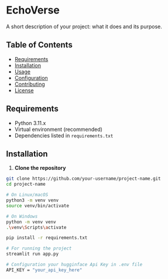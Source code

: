 # EchoVerse

A short description of your project: what it does and its purpose.

## Table of Contents
- [Requirements](#requirements)
- [Installation](#installation)
- [Usage](#usage)
- [Configuration](#configuration)
- [Contributing](#contributing)
- [License](#license)

## Requirements

- Python 3.11.x  
- Virtual environment (recommended)  
- Dependencies listed in `requirements.txt`

## Installation

1. **Clone the repository**  
```bash
git clone https://github.com/your-username/project-name.git
cd project-name

# On Linux/macOS
python3 -m venv venv
source venv/bin/activate

# On Windows
python -m venv venv
.\venv\Scripts\activate

pip install -r requirements.txt

# For running the project
streamlit run app.py

# Configuration your hugginface Api Key in .env file
API_KEY = "your_api_key_here"

